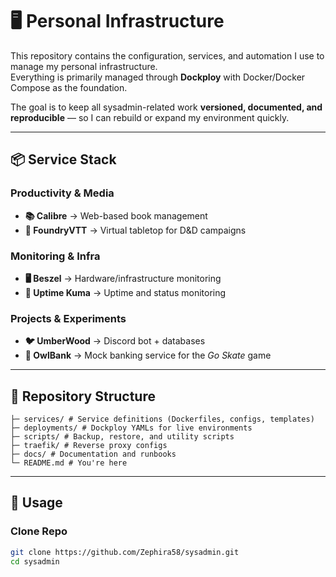 # 🖥️ Personal Infrastructure

This repository contains the configuration, services, and automation I use to manage my personal infrastructure.  
Everything is primarily managed through **Dockploy** with Docker/Docker Compose as the foundation.  

The goal is to keep all sysadmin-related work **versioned, documented, and reproducible** — so I can rebuild or expand my environment quickly.

---

## 📦 Service Stack

### Productivity & Media
- **📚 Calibre** → Web-based book management
- **🎲 FoundryVTT** → Virtual tabletop for D&D campaigns

### Monitoring & Infra
- **🖥️ Beszel** → Hardware/infrastructure monitoring
- **📡 Uptime Kuma** → Uptime and status monitoring

### Projects & Experiments
- **🐦 UmberWood** → Discord bot + databases
- **🏦 OwlBank** → Mock banking service for the *Go Skate* game

---

## 📂 Repository Structure
```
├─ services/ # Service definitions (Dockerfiles, configs, templates)
├─ deployments/ # Dockploy YAMLs for live environments
├─ scripts/ # Backup, restore, and utility scripts
├─ traefik/ # Reverse proxy configs
├─ docs/ # Documentation and runbooks
└─ README.md # You're here
```

---

## 🚀 Usage

### Clone Repo
```bash
git clone https://github.com/Zephira58/sysadmin.git
cd sysadmin
```

